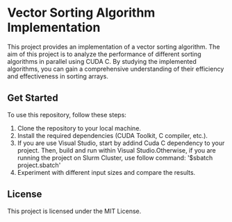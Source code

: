 # Vector Sorting Algorithm Implementation

This project provides an implementation of a vector sorting algorithm. The aim of this project is to analyze the performance of different sorting algorithms in parallel using CUDA C. By studying the implemented algorithms, you can gain a comprehensive understanding of their efficiency and effectiveness in sorting arrays.

## Get Started
To use this repository, follow these steps:

1. Clone the repository to your local machine.
2. Install the required dependencies (CUDA Toolkit, C compiler, etc.).
3. If you are use Visual Studio, start by addind Cuda C dependency to your project. Then, build and run within Visual Studio.Otherwise, if you are running the project on Slurm Cluster, use follow command: '$sbatch project.sbatch'
4. Experiment with different input sizes and compare the results.

## License
This project is licensed under the MIT License.

